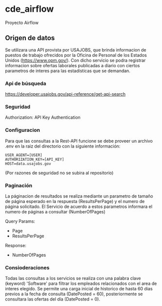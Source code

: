 # cde_airflow
Proyecto Airflow 

## Origen de datos
Se utilizara una API provista por USAJOBS, que brinda informacion de puestos de trabajo ofrecidos por la Oficina de Personal de los Estados Unidos  (https://www.opm.gov/).
Con dicho servicio se podra registrar informacion sobre ofertas laborales publicadas a diario con ciertos parametros de interes para las estadísticas que se demandan.

### Api de búsqueda
https://developer.usajobs.gov/api-reference/get-api-search

### Seguridad
Authorization: API Key Authentication

### Configuracion 
Para que las consultas a la Rest-API funcione se debe proveer un archivo .env en la raiz del directorio con la siguiente información:

    USER_AGENT=[USER]
    AUTHORIZATION_KEY=[API_KEY]
    HOST=data.usajobs.gov

(Por razones de seguridad no se subira al repositorio)

### Paginación
La páginacion de resultados se realiza mediante un parametro de tamaño de página esperado en la respuesta (ResultsPerPage) y el numero de página solicitado. El Servicio de acuerdo a estos parametros informara el numero de páginas a consultar (NumberOfPages)

Query Params:
- Page
- ResultsPerPage

Response: 
- NumberOfPages

### Consioderaciones 
Todas las consultas a los servicios se realiza con una palabra clave (keyword) 'Software' para filtrar los empleados relacionados con el area de interes elegido.
Se permite una carga inicial de historico de hasta 60 dias previos a la fecha de consulta (DatePosted = 60), posteriormente se consultara las ofertas del día (DatePosted = 0).